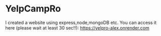 # YelpCampRo
I created a website using express,node,mongoDB etc. You can access it here (please wait at least 30 sec!!): https://yelpro-alex.onrender.com
